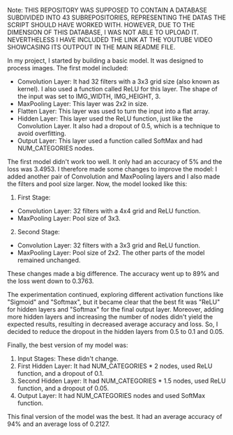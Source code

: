 Note: THIS REPOSITORY WAS SUPPOSED TO CONTAIN A DATABASE SUBDIVIDED INTO 43 SUBREPOSITORIES, REPRESENTING THE DATAS THE SCRIPT SHOULD HAVE WORKED WITH. HOWEVER, DUE TO THE DIMENSION OF THIS DATABASE, I WAS NOT ABLE TO UPLOAD IT. NEVERTHELESS I HAVE INCLUDED THE LINK AT THE YOUTUBE VIDEO SHOWCASING ITS OUTPOUT IN THE MAIN README FILE.

In my project, I started by building a basic model. It was designed to process images. The first model included:

- Convolution Layer: It had 32 filters with a 3x3 grid size (also known as kernel). I also used a function called ReLU for this layer. The shape of the input was set to IMG_WIDTH, IMG_HEIGHT, 3.
- MaxPooling Layer: This layer was 2x2 in size.
- Flatten Layer: This layer was used to turn the input into a flat array.
- Hidden Layer: This layer used the ReLU function, just like the Convolution Layer. It also had a dropout of 0.5, which is a technique to avoid overfitting.
- Output Layer: This layer used a function called SoftMax and had NUM_CATEGORIES nodes.

The first model didn't work too well. It only had an accuracy of 5% and the loss was 3.4953.
I therefore made some changes to improve the model: I added another pair of Convolution and MaxPooling layers and I also made the filters and pool size larger. Now, the model looked like this:

1. First Stage:
- Convolution Layer: 32 filters with a 4x4 grid and ReLU function.
- MaxPooling Layer: Pool size of 3x3.
2. Second Stage:
- Convolution Layer: 32 filters with a 3x3 grid and ReLU function.
- MaxPooling Layer: Pool size of 2x2.
The other parts of the model remained unchanged. 

These changes made a big difference. The accuracy went up to 89% and the loss went down to 0.3763.

The experimentation continued, exploring different activation functions like "Sigmoid" and "Softmax", but it became clear that the best fit was "ReLU" for hidden layers and "Softmax" for the final output layer. Moreover, adding more hidden layers and increasing the number of nodes didn't yield the expected results, resulting in decreased average accuracy and loss. So, I decided to reduce the dropout in the hidden layers from 0.5 to 0.1 and 0.05.

Finally, the best version of my model was:

1. Input Stages: These didn't change.
2. First Hidden Layer: It had NUM_CATEGORIES * 2 nodes, used ReLU function, and a dropout of 0.1.
3. Second Hidden Layer: It had NUM_CATEGORIES * 1.5 nodes, used ReLU function, and a dropout of 0.05.
4. Output Layer: It had NUM_CATEGORIES nodes and used SoftMax function.

This final version of the model was the best. It had an average accuracy of 94% and an average loss of 0.2127.
